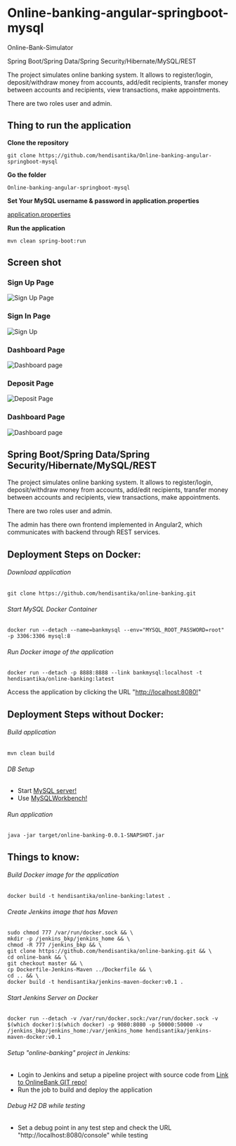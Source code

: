 # Online-banking-angular-springboot-mysql

Online-Bank-Simulator

Spring Boot/Spring Data/Spring Security/Hibernate/MySQL/REST

The project simulates online banking system. It allows to register/login, deposit/withdraw money from accounts, add/edit recipients, transfer money between accounts and recipients, view transactions, make appointments.

There are two roles user and admin.

## Thing to run the application

__Clone the repository__
```
git clone https://github.com/hendisantika/Online-banking-angular-springboot-mysql 
```

__Go the folder__
```
Online-banking-angular-springboot-mysql
```

__Set Your MySQL username & password in application.properties__

[application.properties](../../blob/master/src/main/resources/application.properties)

__Run the application__
```
mvn clean spring-boot:run
```

## Screen shot 

### Sign Up Page

![Sign Up Page](img/signup.png "Sign Up Page")

### Sign In Page

![Sign Up](img/login.png "Login Page")

### Dashboard Page

![Dashboard page](img/dashboard1.png "Dashboard Page")

### Deposit Page

![Deposit Page](img/deposit.png "Deposit Page")

### Dashboard Page   
![Dashboard page](img/dashboard2.png "Dashboard Page")

## Spring Boot/Spring Data/Spring Security/Hibernate/MySQL/REST

The project simulates online banking system. It allows to register/login, deposit/withdraw money from accounts, add/edit recipients,
transfer money between accounts and recipients, view transactions, make appointments.

There are two roles user and admin. 

The admin has there own frontend implemented in Angular2, which communicates with backend through REST services.

## Deployment Steps on Docker:
###### Download application
```
git clone https://github.com/hendisantika/online-banking.git
```
###### Start MySQL Docker Container
```
docker run --detach --name=bankmysql --env="MYSQL_ROOT_PASSWORD=root" -p 3306:3306 mysql:8
```
###### Run Docker image of the application
```
docker run --detach -p 8888:8888 --link bankmysql:localhost -t hendisantika/online-banking:latest
```
Access the application by clicking the URL "[http://localhost:8080!](http://localhost:8080)"

## Deployment Steps without Docker:
###### Build application
```
mvn clean build
```
###### DB Setup
 * Start [MySQL server!](https://dev.mysql.com/downloads/mysql/)
 * Use [MySQLWorkbench!](https://www.mysql.com/products/workbench/)

###### Run application
```
java -jar target/online-banking-0.0.1-SNAPSHOT.jar
```

## Things to know:
###### Build Docker image for the application
```
docker build -t hendisantika/online-banking:latest .
```
###### Create Jenkins image that has Maven
```
sudo chmod 777 /var/run/docker.sock && \
mkdir -p /jenkins_bkp/jenkins_home && \
chmod -R 777 /jenkins_bkp && \
git clone https://github.com/hendisantika/online-banking.git && \
cd online-bank && \
git checkout master && \
cp Dockerfile-Jenkins-Maven ../Dockerfile && \
cd .. && \
docker build -t hendisantika/jenkins-maven-docker:v0.1 .
```
###### Start Jenkins Server on Docker
```
docker run --detach -v /var/run/docker.sock:/var/run/docker.sock -v $(which docker):$(which docker) -p 9080:8080 -p 50000:50000 -v /jenkins_bkp/jenkins_home:/var/jenkins_home hendisantika/jenkins-maven-docker:v0.1
```
###### Setup "online-banking" project in Jenkins:
 * Login to Jenkins and setup a pipeline project with source code from [Link to OnlineBank GIT repo!](https://github.com/hendisantika/online-banking.git)
 * Run the job to build and deploy the application

###### Debug H2 DB while testing
 * Set a debug point in any test step and check the URL "http://localhost:8080/console" while testing

